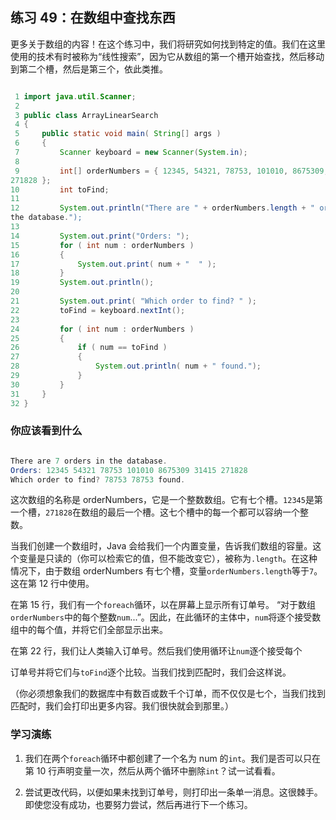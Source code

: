 ## 练习 49：在数组中查找东西

更多关于数组的内容！在这个练习中，我们将研究如何找到特定的值。我们在这里使用的技术有时被称为“线性搜索”，因为它从数组的第一个槽开始查找，然后移动到第二个槽，然后是第三个，依此类推。

```java

 1 import java.util.Scanner;
 2 
 3 public class ArrayLinearSearch
 4 {
 5     public static void main( String[] args )
 6     {
 7         Scanner keyboard = new Scanner(System.in);
 8 
 9         int[] orderNumbers = { 12345, 54321, 78753, 101010, 8675309, 31415, 
271828 };
10         int toFind;
11 
12         System.out.println("There are " + orderNumbers.length + " orders in 
the database.");
13 
14         System.out.print("Orders: ");
15         for ( int num : orderNumbers )
16         {
17             System.out.print( num + "  " );
18         }
19         System.out.println();
20 
21         System.out.print( "Which order to find? " );
22         toFind = keyboard.nextInt();
23 
24         for ( int num : orderNumbers )
25         {
26             if ( num == toFind )
27             {
28                 System.out.println( num + " found.");
29             }
30         }
31     }
32 }
```


### 你应该看到什么

```java

There are 7 orders in the database.
Orders: 12345 54321 78753 101010 8675309 31415 271828
Which order to find? 78753 78753 found.
```

这次数组的名称是 orderNumbers，它是一个整数数组。它有七个槽。`12345`是第一个槽，`271828`在数组的最后一个槽。这七个槽中的每一个都可以容纳一个整数。

当我们创建一个数组时，Java 会给我们一个内置变量，告诉我们数组的容量。这个变量是只读的（你可以检索它的值，但不能改变它），被称为`.length`。在这种情况下，由于数组 orderNumbers 有七个槽，变量`orderNumbers.length`等于`7`。这在第 12 行中使用。

在第 15 行，我们有一个`foreach`循环，以在屏幕上显示所有订单号。 “对于数组`orderNumbers`中的每个整数`num`...”。因此，在此循环的主体中，`num`将逐个接受数组中的每个值，并将它们全部显示出来。

在第 22 行，我们让人类输入订单号。然后我们使用循环让`num`逐个接受每个

订单号并将它们与`toFind`逐个比较。当我们找到匹配时，我们会这样说。

（你必须想象我们的数据库中有数百或数千个订单，而不仅仅是七个，当我们找到匹配时，我们会打印出更多内容。我们很快就会到那里。）

### 学习演练

1.  我们在两个`foreach`循环中都创建了一个名为 num 的`int`。我们是否可以只在第 10 行声明变量一次，然后从两个循环中删除`int`？试一试看看。

1.  尝试更改代码，以便如果未找到订单号，则打印出一条单一消息。这很棘手。即使您没有成功，也要努力尝试，然后再进行下一个练习。

